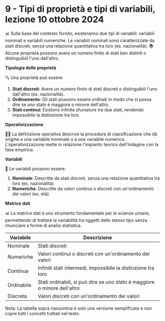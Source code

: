 # 9 - Tipi di proprietà e tipi di variabili, lezione 10 ottobre 2024

📊 Sulla base del contesto fornito, esisteranno due tipi di variabili: variabili nominali e variabili numeriche. Le variabili nominali sono caratterizzate da stati discreti, senza una relazione quantitativa tra loro (es. nazionalità). 📚 Alcune proprietà possono avere un numero finito di stati ben distinti o distinguibili l'uno dall'altro.

**Tipologia delle proprietà**

🔍 Una proprietà può essere:

1. **Stati discreti**: Avere un numero finito di stati discreti o distinguibili l'uno dall'altro (es. nazionalità).
2. **Ordinamento**: Gli stati possono essere ordinati in modo che si possa dire se uno stato è maggiore o minore dell'altro.
3. **Stati continui**: Esistono infinite sfumature tra due stati, rendendo impossibile la distinzione tra loro.

**Operativizzazione**

👩‍🏫 La definizione operativa descrive la procedura di classificazione che dà origine a una variabile nominale o a una variabile numerica. L'operativizzazione mette in relazione l'impianto teorico dell'indagine con la fase empirica.

**Variabili**

📝 Le variabili possono essere:

1. **Nominale**: Descritte da stati discreti, senza una relazione quantitativa tra loro (es. nazionalità).
2. **Numeriche**: Descritte da valori continui o discreti con un'ordinamento dei valori (es. età).

**Matrice dati**

📊 La matrice dati è uno strumento fondamentale per le scienze umane, permettendo di trattare la variabilità tra oggetti dello stesso tipo senza rinunciare a forme di analisi statistica.

| Variabile          | Descrizione                                                                                                                                                                |
|--------------------|------------------------------------------------------------------------------------------------------------------------------------------------------------------------|
| Nominale           | Stati discreti                                                                                                                                                           |
| Numeriche           | Valori continui o discreti con un'ordinamento dei valori                                                                                                             |
| Continua            | Infiniti stati intermedi, impossibile la distinzione tra loro                                                                                        |
| Ordinabile          | Stati ordinabili, si può dire se uno stato è maggiore o minore dell'altro                                                                            |
| Discreta             | Valori discreti con un'ordinamento dei valori                                                                                                                |

Nota: La tabella sopra riassuntiva è solo una versione semplificata e non copre tutti i concetti trattati nel testo.


